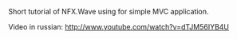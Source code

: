 ﻿Short tutorial of NFX.Wave using for simple MVC application.

Video in russian: http://www.youtube.com/watch?v=dTJM56IYB4U